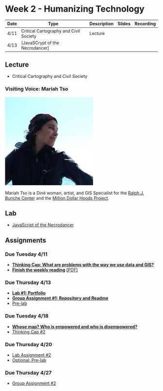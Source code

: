 # Week 2 - Humanizing Technology

Date|Type|Description|Slides|Recording|
|---|----|-----------|------|---------|
|4/11|Critical Cartography and Civil Society|Lecture|||
|4/13|[JavaSCrypt of the Necrodancer]||||

## Lecture

- Critical Cartography and Civil Society
 
### Visiting Voice: Mariah Tso
![../media/mariahtso.jpg](../media/mariahtso.jpg)

Mariah Tso is a Diné woman, artist, and GIS Specialist for the [Ralph J. Bunche Center](https://bunchecenter.ucla.edu/) and the [Million Dollar Hoods Project](https://milliondollarhoods.pre.ss.ucla.edu/).

## Lab

- [JavaScript of the Necrodancer](../labs/week2/index.md)

## Assignments

### Due Tuesday 4/11

- [**Thinking Cap: What are problems with the way we use data and GIS?**](../assignments/week1/thinking_cap.md)
- [**Finish the weekly reading**](../assignments/week1/reading.md) [[PDF]](../materials/readings/An_Introduction_to_Critical_Cartography.pdf)
 
### Due Thursday 4/13

- [**Lab #1: Portfolio**](../assignments/week1/lab_assignment.md)
- [**Group Assignment #1: Repository and Readme**](../assignments/week1/group_assignment.md)
- [Pre-lab](../assignments/week2/prelab.md)

### Due Tuesday 4/18

- [**Whose map? Who is empowered and who is disempowered?**](../assignments/week2/reading.md)
- [Thinking Cap #2](https://github.com/albertkun/22S-ASIAAM-191A/discussions/10)

### Due Thursday 4/20

- [Lab Assignment #2](../assignments/week2/lab_assignment.md)
- [Optional: Pre-lab](../assignments/week3/prelab.md)

### Due Thursday 4/27

- [Group Assignment #2](../assignments/week2/group_assignment.md)
